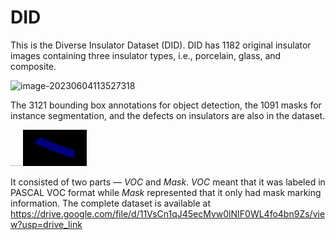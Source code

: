 # DID

This is the  Diverse Insulator Dataset (DID). DID has 1182 original insulator images containing three insulator types, i.e., porcelain, glass, and composite. 

![image-20230604113527318](C:/Users/Administrator/OneDrive/%E6%A1%8C%E9%9D%A2/GitHub/readme/image-20230604113527318.png)



The 3121 bounding box annotations for object detection, the 1091 masks for instance segmentation, and the defects on insulators are also in the dataset. 

<img src="./readme/Insulator_G_0348_cbb.jpg" alt="Insulator_G_0348_cbb" style="zoom:10%;" />  <img src="./readme/Insulator_G_0348_cbb.png" alt="Insulator_G_0348_cbb" style="zoom:10%;" />

It consisted of two parts — *VOC* and *Mask*.  *VOC* meant that it was labeled in PASCAL VOC format while *Mask* represented that it only had mask marking information. The complete dataset is available at https://drive.google.com/file/d/11VsCn1qJ45ecMvw0lNIF0WL4fo4bn9Zs/view?usp=drive_link
